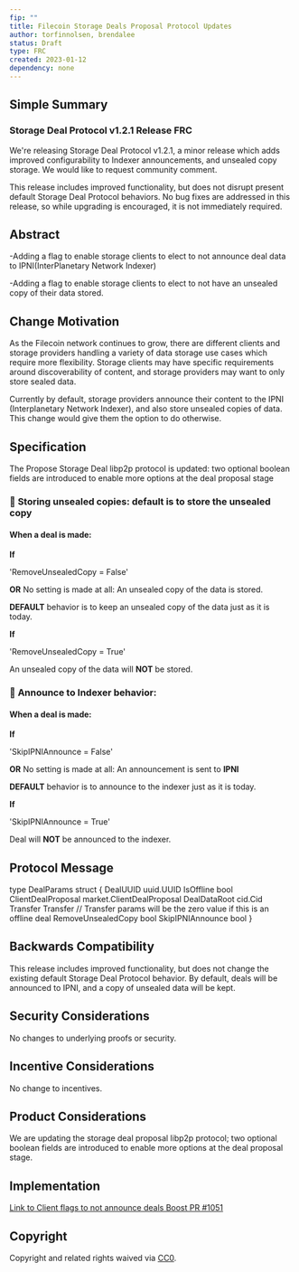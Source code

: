 ```yaml
---
fip: ""
title: Filecoin Storage Deals Proposal Protocol Updates
author: torfinnolsen, brendalee
status: Draft
type: FRC
created: 2023-01-12
dependency: none
---
```


## Simple Summary

### Storage Deal Protocol v1.2.1 Release FRC
We're releasing Storage Deal Protocol v1.2.1, a minor release which adds improved configurability to Indexer announcements, and unsealed copy storage. We would like to request community comment.


This release includes improved functionality, but does not disrupt present default Storage Deal Protocol behaviors. No bug fixes are addressed in this release, so while upgrading is encouraged, it is not immediately required.


## Abstract

-Adding a flag to enable storage clients to elect to not announce deal data to IPNI(InterPlanetary Network Indexer)


-Adding a flag to enable storage clients to elect to not have an unsealed copy of their data stored.



## Change Motivation

As the Filecoin network continues to grow, there are different clients and storage providers handling a variety of data storage use cases which require more flexibility. Storage clients may have specific requirements around discoverability of content, and storage providers may want to only store sealed data. 

Currently by default, storage providers announce their content to the IPNI (Interplanetary Network Indexer), and also store unsealed copies of data. This change would give them the option to do otherwise. 

## Specification



The Propose Storage Deal libp2p protocol is updated: two optional boolean fields are introduced to enable more options at the deal proposal stage

### :file_folder: **Storing unsealed copies:** default is to store the unsealed copy ###
#### When a deal is made: ####


**If**


   'RemoveUnsealedCopy = False'


**OR** No setting is made at all: An unsealed copy of the data is stored.


**DEFAULT** behavior is to keep an unsealed copy of the data just as it is today.


**If**


   'RemoveUnsealedCopy = True'


An unsealed copy of the data will **NOT** be stored.

### :satellite: **Announce to Indexer behavior:** ###


#### When a deal is made: ####


**If**


   'SkipIPNIAnnounce = False'


**OR** No setting is made at all: An announcement is sent to **IPNI**


**DEFAULT** behavior is to announce to the indexer just as it is today.


**If**


   'SkipIPNIAnnounce = True'


Deal will **NOT** be announced to the indexer.

## **Protocol Message**

   type DealParams struct {
	   DealUUID           uuid.UUID
	   IsOffline          bool
	   ClientDealProposal market.ClientDealProposal
	   DealDataRoot       cid.Cid
	   Transfer           Transfer // Transfer params will be the zero value if this is an offline deal
	   RemoveUnsealedCopy bool
	   SkipIPNIAnnounce   bool
   }


## **Backwards Compatibility**

This release includes improved functionality, but does not change the existing default Storage Deal Protocol behavior. By default, deals will be announced to IPNI, and a copy of unsealed data will be kept.

## **Security Considerations**

No changes to underlying proofs or security.

## **Incentive Considerations**

No change to incentives.

## **Product Considerations**

We are updating the storage deal proposal libp2p protocol; two optional boolean fields are introduced to enable more options at the deal proposal stage. 

## **Implementation**

[Link to Client flags to not announce deals Boost PR #1051](https://github.com/filecoin-project/boost/pull/1051#top)

## **Copyright**

Copyright and related rights waived via [CC0](https://creativecommons.org/publicdomain/zero/1.0/).



